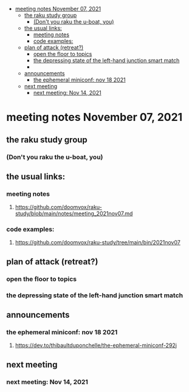 - [meeting notes November 07, 2021](#org14dabcb)
  - [the raku study group](#org340faea)
    - [(Don't you raku the u-boat, you)](#org8e8bf84)
  - [the usual links:](#org68b2c5f)
    - [meeting notes](#org898cffe)
    - [code examples:](#org78374c2)
  - [plan of attack (retreat?)](#org874e532)
    - [open the floor to topics](#orgf94a349)
    - [the depressing state of the left-hand junction smart match](#org9b6c4ed)
    - [](#orga642b04)
  - [announcements](#orgcd081f0)
    - [the ephemeral miniconf: nov 18 2021](#org16b751e)
  - [next meeting](#org0f65e47)
    - [next meeting: Nov 14, 2021](#orgccdf8c9)


<a id="org14dabcb"></a>

# meeting notes November 07, 2021


<a id="org340faea"></a>

## the raku study group


<a id="org8e8bf84"></a>

### (Don't you raku the u-boat, you)


<a id="org68b2c5f"></a>

## the usual links:


<a id="org898cffe"></a>

### meeting notes

1.  <https://github.com/doomvox/raku-study/blob/main/notes/meeting_2021nov07.md>


<a id="org78374c2"></a>

### code examples:

1.  <https://github.com/doomvox/raku-study/tree/main/bin/2021nov07>


<a id="org874e532"></a>

## plan of attack (retreat?)


<a id="orgf94a349"></a>

### open the floor to topics


<a id="org9b6c4ed"></a>

### the depressing state of the left-hand junction smart match


<a id="orga642b04"></a>

### 


<a id="orgcd081f0"></a>

## announcements


<a id="org16b751e"></a>

### the ephemeral miniconf: nov 18 2021

1.  <https://dev.to/thibaultduponchelle/the-ephemeral-miniconf-292j>


<a id="org0f65e47"></a>

## next meeting


<a id="orgccdf8c9"></a>

### next meeting: Nov 14, 2021
